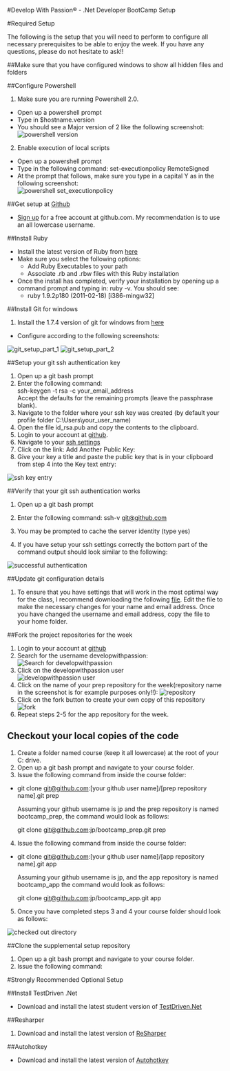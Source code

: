 #Develop With Passion® - .Net Developer BootCamp Setup

#Required Setup

The following is the setup that you will need to perform to configure all necessary prerequisites to be able to enjoy the week. If you have any questions, please do not hesitate to ask!!

##Make sure that you have configured windows to show all hidden files and folders

##Configure Powershell

1. Make sure you are running Powershell 2.0.
  * Open up a powershell prompt
  * Type in $hostname.version
  * You should see a Major version of 2 like the following screenshot: <br>![powershell version](http://github.com/developwithpassion/dotnet_bootcamp_setup/raw/master/images/powershell_version.png)
2. Enable execution of local scripts
  * Open up a powershell prompt
  * Type in the following command:
    set-executionpolicy RemoteSigned
  * At the prompt that follows, make sure you type in a capital Y as in the following screenshot: <br>![powershell set_executionpolicy](http://github.com/developwithpassion/dotnet_bootcamp_setup/raw/master/images/powershell_set_execution_policy.png)

##Get setup at [Github](http://github.com)

* [Sign up](https://github.com/signup/free) for a free account at github.com. My recommendation is to use an all lowercase username.

##Install Ruby

* Install the latest version of Ruby from [here](http://rubyforge.org/frs/download.php/75127/rubyinstaller-1.9.2-p290.exe)
* Make sure you select the following options:
  * Add Ruby Executables to your path
  * Associate .rb and .rbw files with this Ruby installation
* Once the install has completed, verify your installation by opening up a command prompt and typing in: ruby -v. You should see:
  * ruby 1.9.2p180 (2011-02-18) [i386-mingw32]

##Install Git for windows

1. Install the 1.7.4 version of git for windows from [here](http://code.google.com/p/msysgit/downloads/detail?name=Git-1.7.4-preview20110204.exe&can=2&q=)

* Configure according to the following screenshots:

![git_setup_part_1](http://github.com/developwithpassion/dotnet_bootcamp_setup/raw/master/images/git_setup_part_1.png)
![git_setup_part_2](http://github.com/developwithpassion/dotnet_bootcamp_setup/raw/master/images/git_setup_part_2.png)

##Setup your git ssh authentication key

1. Open up a git bash prompt
2. Enter the following command:    
   ssh-keygen -t rsa -c your_email_address  
   Accept the defaults for the remaining prompts (leave the passphrase blank).  
3. Navigate to the folder where your ssh key was created (by default your profile folder C:\Users\your_user_name)
4. Open the file id_rsa.pub and copy the contents to the clipboard.
5. Login to your account at [github](https://github.com/login).
6. Navigate to your [ssh settings](https://github.com/account/ssh)
7. Click on the link: Add Another Public Key:
8. Give your key a title and paste the public key that is in your clipboard from step 4 into the Key text entry:

![ssh key entry](http://github.com/developwithpassion/dotnet_bootcamp_setup/raw/master/images/add_ssh_key.png)

##Verify that your git ssh authentication works

1. Open up a git bash prompt
2. Enter the following command:
   ssh-v git@github.com

3. You may be prompted to cache the server identity (type yes)
4. If you have setup your ssh settings correctly the bottom part of the command output should look similar to the following:

![successful authentication](http://github.com/developwithpassion/dotnet_bootcamp_setup/raw/master/images/git_authentication.png)

##Update git configuration details

1. To ensure that you have settings that will work in the most optimal way for the class, I recommend downloading the following [file](http://github.com/developwithpassion/dotnet_bootcamp_setup/raw/master/dev_tools/git/.gitconfig). Edit the file to make the necessary changes for your name and email address. Once you have changed the username and email address, copy the file to your home folder.


##Fork the project repositories for the week

1. Login to your account at [github](https://github.com/login)
2. Search for the username developwithpassion: <br>![Search for developwithpassion](http://github.com/developwithpassion/dotnet_bootcamp_setup/raw/master/images/github_search_for_develop_with_passion.png)
3. Click on the developwithpassion user <br>![developwithpassion user](http://github.com/developwithpassion/dotnet_bootcamp_setup/raw/master/images/github_developwithpassion_user.png)
4. Click on the name of your prep repository for the week(repository name in the screenshot is for example purposes only!!): ![repository](http://github.com/developwithpassion/dotnet_bootcamp_setup/raw/master/images/github_shawaugp.png)
5. Click on the fork button to create your own copy of this repository <br>![fork](http://github.com/developwithpassion/dotnet_bootcamp_setup/raw/master/images/github_fork.png)
6. Repeat steps 2-5 for the app repository for the week.

## Checkout your local copies of the code

1. Create a folder named course (keep it all lowercase) at the root of your C: drive.
2. Open up a git bash prompt and navigate to your course folder.
3. Issue the following command from inside the course folder:

  * git clone git@github.com:[your github user name]/[prep repository name].git prep
    
    Assuming your github username is jp and the prep repository is named bootcamp_prep, the command would look as follows:

    git clone git@github.com:jp/bootcamp_prep.git prep  

4. Issue the following command from inside the course folder:

  * git clone git@github.com:[your github user name]/[app repository name].git app
    
    Assuming your github username is jp, and the app repository is named bootcamp_app the command would look as follows:

    git clone git@github.com:jp/bootcamp_app.git app

5. Once you have completed steps 3 and 4 your course folder should look as follows:

![checked out directory](http://github.com/developwithpassion/dotnet_bootcamp_setup/raw/master/images/checked_out_directory.png)


##Clone the supplemental setup repository

1. Open up a git bash prompt and navigate to your course folder. 
2. Issue the following command:
  

#Strongly Recommended Optional Setup

##Install TestDriven .Net

* Download and install the latest student version of [TestDriven.Net](http://testdriven.net/download_release.aspx?LicenceType=Personal)

##Resharper

1. Download and install the latest version of [ReSharper](http://www.jetbrains.com/resharper/)




##Autohotkey

* Download and install the latest version of [Autohotkey](http://www.autohotkey.com/)


